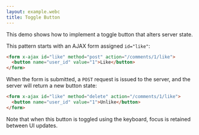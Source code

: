 ```yaml
---
layout: example.webc
title: Toggle Button
---
```


This demo shows how to implement a toggle button that alters server state.

This pattern starts with an AJAX form assigned `id="like"`:

```html
<form x-ajax id="like" method="post" action="/comments/1/like">
  <button name="user_id" value="1">Like</button>
</form>
```

When the form is submitted, a `POST` request is issued to the server, and the server will return a new button state:

```html
<form x-ajax id="like" method="delete" action="/comments/1/like">
  <button name="user_id" value="1">Unlike</button>
</form>
```

Note that when this button is toggled using the keyboard, focus is retained between UI updates.

<script>
  document.addEventListener('DOMContentLoaded', () => {
    window.server({
      'GET /comments/1/like': () => view(false),
      'POST /comments/1/like': () => view(true),
      'DELETE /comments/1/like': () => view(false),
    }).get('/comments/1/like')
  })

  function view(liked) {
    return `<form x-ajax id="like" method="${liked ? 'delete' : 'post'}" action="/comments/1/like">
  <button name="user_id" value="1">${liked ? 'Unlike' : 'Like'}</button>
</form>`
  }

</script>
